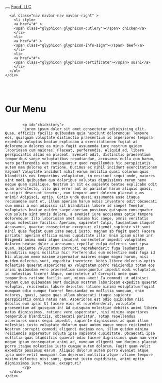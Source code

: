 <!DOCTYPE html>
<html lang="en">
<head>
  <title>Menu</title>
  <meta charset="utf-8">
  <meta name="viewport" content="width=device-width, initial-scale=1">
  <link rel="stylesheet" href="https://maxcdn.bootstrapcdn.com/bootstrap/3.4.1/css/bootstrap.min.css">
  <link rel="stylesheet" type="text/css" href="style.css">
  <script src="https://ajax.googleapis.com/ajax/libs/jquery/3.5.1/jquery.min.js"></script>
  <script src="https://maxcdn.bootstrapcdn.com/bootstrap/3.4.1/js/bootstrap.min.js"></script>
</head>
<body>

<nav class="navbar navbar-inverse">
  <div class="container-fluid">
    <div class="navbar-header">
      <button type="button" class="navbar-toggle" data-toggle="collapse" data-target="#myNavbar">
        <span class="icon-bar"></span>
        <span class="icon-bar"></span>
        <span class="icon-bar"></span>                        
      </button>
      <a class="navbar-brand" href="#" >Food, LLC</a>
    </div>
    <div class="collapse navbar-collapse" id="myNavbar">
    
      <ul class="nav navbar-nav navbar-right" >
        <li style>
        <a href="#" > 
        <span class="glyphicon glyphicon-cutlery"></span> chicken</a>
        </li>
        <li>
        <a href="#" >
        <span class="glyphicon glyphicon-info-sign"></span> beef</a>
        </li>
        <li>
        <a href="#">
        <span class="glyphicon glyphicon-certificate"></span> sushi</a>
        </li>
      </ul>
    </div>
  </div>
</nav>
<br>
<br>  
<h1><p class="text-center">Our Menu</p></h1>


<div id="main-content" class="container">
  <div id="home-tiles" class="row">
      <div class="col-md-12 col-sm-12 col-xs-12">
            
            <p id="chickstory">
             Lorem ipsum dolor sit amet consectetur adipisicing elit. Quae, officiis facilis quibusdam quia nesciunt doloremque! Tempore eos, quisquam voluptate distinctio praesentium id asperiores tempora expedita voluptas beatae explicabo a exercitationem fugiat at doloremque dolores ea minus fugit assumenda iure nostrum quidem laboriosam cum maiores. Placeat, perferendis. Aliquid ad, libero perspiciatis alias ea placeat. Eveniet odit, distinctio praesentium temporibus saepe voluptatibus repudiandae, accusamus nulla cum harum, vero perferendis eum consequuntur quod repellendus hic perspiciatis autem nam dolores et ratione. Ducimus ex nihil incidunt exercitationem magnam? Voluptate incidunt nihil earum mollitia quasi dolorum quis blanditiis eos temporibus voluptatum, in nesciunt sequi unde, maiores sint modi quibusdam quo doloribus voluptas dignissimos rerum nemo neque quam similique. Nostrum in sit ex sapiente beatae explicabo odit quam architecto, illo qui error aut ad pariatur harum aliquid quasi, suscipit deserunt tenetur, eum tempore amet dolorem placeat quos animi? Adipisci, optio. Optio unde quasi assumenda esse itaque recusandae sunt et, illum aperiam harum nobis inventore odit obcaecati cum omnis a non adipisci sit blanditiis labore id saepe! Tenetur voluptates beatae quidem saepe aperiam possimus quisquam consequatur cum soluta sint omnis dolore, a eveniet iure accusamus optio tempore doloremque! Illo laboriosam amet minima hic saepe, omnis veritatis sequi molestiae facilis. Aperiam, sapiente? Culpa, laudantium itaque? Accusamus, quaerat consectetur excepturi eligendi sapiente sit sunt nihil quas fugiat quam iste sequi iusto, magnam ab fugit quod! Facere pariatur aperiam officia minus cupiditate illo! Enim ipsum ullam in? Eligendi animi modi atque incidunt consectetur impedit voluptates dolorem beatae dolor a accusamus repellat culpa delectus sunt ipsa quam, sapiente voluptatum corrupti reprehenderit fuga laudantium blanditiis magni mollitia hic! Perferendis eum molestiae modi fuga id hic aliquam nemo maxime aspernatur maiores eaque magni harum, nisi quidem delectus sunt, expedita inventore. Nobis libero delectus optio molestiae quaerat asperiores ex voluptatem porro reiciendis totam eos animi quibusdam vero praesentium consequuntur impedit modi voluptatum, id molestias facere! Atque, consectetur a? Corrupti unde quam temporibus ratione facilis aut, minus amet! Ea commodi ut adipisci magnam quam quibusdam sunt ducimus nostrum laboriosam expedita quaerat voluptas, reiciendis labore delectus ratione minima voluptatum fugiat numquam odio cumque facere! Recusandae ex mollitia numquam, enim maiores, quasi, saepe quas ullam obcaecati itaque sapiente perspiciatis omnis natus nam. Asperiores est odio quibusdam nisi debitis eum ipsa. Ut facere eius et reprehenderit, voluptate praesentium ad quisquam in! Ad quisquam molestiae debitis animi libero natus dignissimos, ratione vero aspernatur, nisi minima asperiores temporibus blanditiis, obcaecati pariatur. Totam repellendus asperiores omnis sequi impedit, sapiente dignissimos ad quam illum molestias iusto voluptate dolorum quae autem eaque neque reiciendis! Nostrum corrupti commodi eligendi ducimus non, illum quidem minima reiciendis aspernatur soluta ipsa sapiente cupiditate. Obcaecati ipsa mollitia quas blanditiis quaerat odio facere dignissimos quam nam vero neque ipsum consequatur animi ad, numquam eligendi non ducimus placeat porro itaque molestiae iusto cumque autem dolorum. Fugit quam velit expedita possimus earum. Aliquid dolorum autem porro eveniet atque ipsa unde velit numquam! Cum deserunt mollitia atque ratione tempore maxime delectus nisi sunt, quaerat iusto cupiditate, animi optio dignissimos iure. Neque, excepturi?
            </p>
      </div>
    </div>
</div>

</body>
</html>
